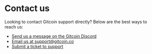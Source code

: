 # Contact us

Looking to contact Gitcoin support directly? Below are the best ways to reach us:

* [Send us a message on the Gitcoin Discord](https://discord.gg/b5PEjyVFXT)
* [Email us at support@gitcoin.co](mailto:support@gitcoin.co)&#x20;
* [Submit a ticket to support](https://gitcoin.happyfox.com/new)
